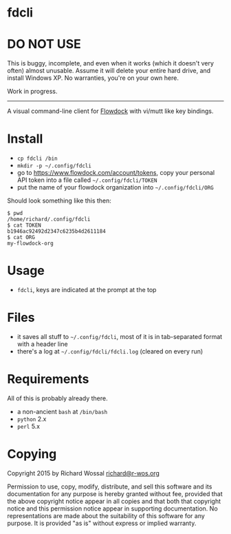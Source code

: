 # fdcli

# DO NOT USE

This is buggy, incomplete, and even when it works (which it doesn't very often)
almost unusable. Assume it will delete your entire hard drive, and install
Windows XP. No warranties, you're on your own here.

Work in progress.

---

A visual command-line client for [Flowdock](https://www.flowdock.com) with
vi/mutt like key bindings.

# Install

* `cp fdcli /bin`
* `mkdir -p ~/.config/fdcli`
* go to https://www.flowdock.com/account/tokens, copy your personal API token
  into a file called `~/.config/fdcli/TOKEN`
* put the name of your flowdock organization into `~/.config/fdcli/ORG`

Should look something like this then:

    $ pwd
    /home/richard/.config/fdcli
    $ cat TOKEN 
    b1946ac92492d2347c6235b4d2611184
    $ cat ORG 
    my-flowdock-org

# Usage

* `fdcli`, keys are indicated at the prompt at the top

# Files

* it saves all stuff to `~/.config/fdcli`, most of it is in tab-separated
  format with a header line
* there's a log at `~/.config/fdcli/fdcli.log` (cleared on every run)

# Requirements

All of this is probably already there.

* a non-ancient `bash` at `/bin/bash`
* `python` 2.x
* `perl` 5.x

# Copying

Copyright 2015 by Richard Wossal <richard@r-wos.org>

Permission to use, copy, modify, distribute, and sell this software
and its documentation for any purpose is hereby granted without fee,
provided that the above copyright notice appear in all copies and
that both that copyright notice and this permission notice appear in
supporting documentation.  No representations are made about the
suitability of this software for any purpose.  It is provided "as
is" without express or implied warranty.
